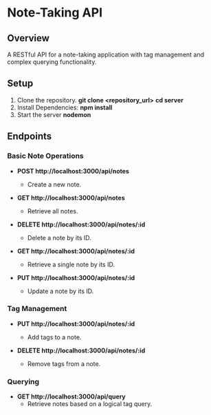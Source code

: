 # Note-Taking API

## Overview
A RESTful API for a note-taking application with tag management and complex querying functionality.

## Setup

1. Clone the repository.
   **git clone <repository_url>**
   **cd server**
2. Install Dependencies:
    **npm install**
3. Start the server
    **nodemon**
   

## Endpoints

### Basic Note Operations

- **POST http://localhost:3000/api/notes**
  - Create a new note.
    
- **GET http://localhost:3000/api/notes**
  - Retrieve all notes.
 
- **DELETE http://localhost:3000/api/notes/:id**
  - Delete a note by its ID.
  
- **GET http://localhost:3000/api/notes/:id**
  - Retrieve a single note by its ID.
    
- **PUT http://localhost:3000/api/notes/:id**
  - Update a note by its ID.


### Tag Management

- **PUT http://localhost:3000/api/notes/:id**
  - Add tags to a note.
   
- **DELETE http://localhost:3000/api/notes/:id**
  - Remove tags from a note.

### Querying
- **GET http://localhost:3000/api/query**
  - Retrieve notes based on a logical tag query.
